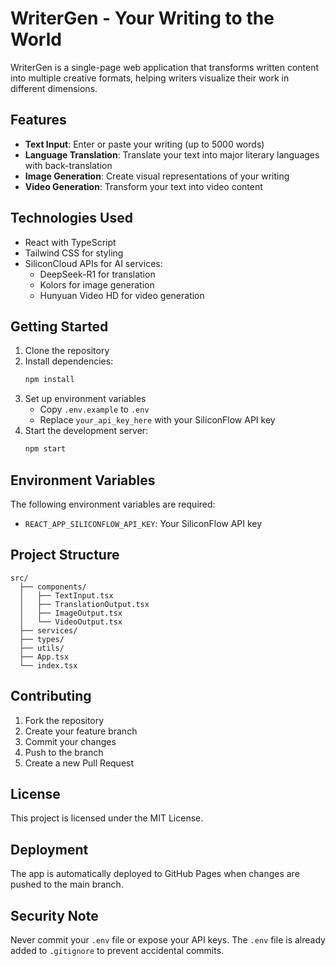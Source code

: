 # WriterGen - Your Writing to the World

WriterGen is a single-page web application that transforms written content into multiple creative formats, helping writers visualize their work in different dimensions.

## Features

- **Text Input**: Enter or paste your writing (up to 5000 words)
- **Language Translation**: Translate your text into major literary languages with back-translation
- **Image Generation**: Create visual representations of your writing
- **Video Generation**: Transform your text into video content

## Technologies Used

- React with TypeScript
- Tailwind CSS for styling
- SiliconCloud APIs for AI services:
  - DeepSeek-R1 for translation
  - Kolors for image generation
  - Hunyuan Video HD for video generation

## Getting Started

1. Clone the repository
2. Install dependencies:
   ```bash
   npm install
   ```
3. Set up environment variables
   - Copy `.env.example` to `.env`
   - Replace `your_api_key_here` with your SiliconFlow API key
4. Start the development server:
   ```bash
   npm start
   ```

## Environment Variables

The following environment variables are required:

- `REACT_APP_SILICONFLOW_API_KEY`: Your SiliconFlow API key

## Project Structure

```
src/
  ├── components/
  │   ├── TextInput.tsx
  │   ├── TranslationOutput.tsx
  │   ├── ImageOutput.tsx
  │   └── VideoOutput.tsx
  ├── services/
  ├── types/
  ├── utils/
  ├── App.tsx
  └── index.tsx
```

## Contributing

1. Fork the repository
2. Create your feature branch
3. Commit your changes
4. Push to the branch
5. Create a new Pull Request

## License

This project is licensed under the MIT License. 

## Deployment

The app is automatically deployed to GitHub Pages when changes are pushed to the main branch.

## Security Note

Never commit your `.env` file or expose your API keys. The `.env` file is already added to `.gitignore` to prevent accidental commits. 